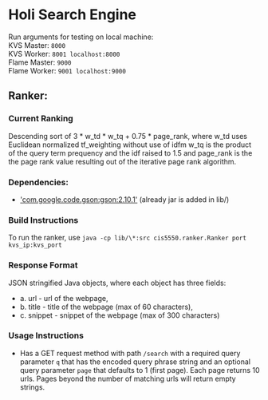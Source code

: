 # Holi Search Engine

Run arguments for testing on local machine:<br>
KVS Master: ``8000``<br>
KVS Worker: ``8001 localhost:8000``<br>
Flame Master: ``9000``<br>
Flame Worker: ``9001 localhost:9000``<br>

## Ranker:

### Current Ranking 
Descending sort of 3 * w_td * w_tq + 0.75 * page_rank, where w_td uses Euclidean normalized tf_weighting without use of idfm w_tq is the product of the query term prequency and the idf raised to 1.5 and page_rank is the the page rank value resulting out of the iterative page rank algorithm.

### Dependencies:
- ['com.google.code.gson:gson:2.10.1'](https://github.com/google/gson) (already jar is added in lib/)

### Build Instructions 
To run the ranker, use 
`java -cp lib/\*:src cis5550.ranker.Ranker port kvs_ip:kvs_port`

### Response Format
JSON stringified Java objects, where each object has three fields: 
- a. url - url of the webpage, 
- b. title - title of the webpage (max of 60 characters), 
- c. snippet - snippet of the webpage (max of 300 characters)

### Usage Instructions
- Has a GET request method with path `/search` with a required query parameter `q` that has the encoded query phrase string and an optional query parameter `page` that defaults to 1 (first page). Each page returns 10 urls. Pages beyond the number of matching urls will return empty strings.

